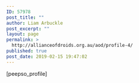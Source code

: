 ```yaml
---
ID: 57978
post_title: ""
author: Liam Arbuckle
post_excerpt: ""
layout: page
permalink: >
  http://allianceofdroids.org.au/aod/profile-4/
published: true
post_date: 2019-02-15 19:47:02
---
```

[peepso_profile]